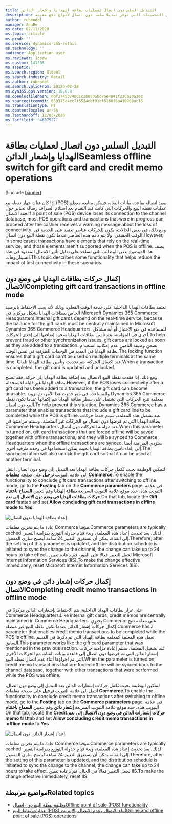 ```yaml
---
title: التبديل السلس دون اتصال لعمليات بطاقة الهدايا وإشعار الدائن
description: يقدم هذا الموضوع نظرة عامه حول التحسينات التي توفر تبديلا سلسا دون اتصال لأنواع دفع معينه.
author: rubendel
manager: AnnBe
ms.date: 02/11/2020
ms.topic: article
ms.prod: ''
ms.service: dynamics-365-retail
ms.technology: ''
audience: Application user
ms.reviewer: josaw
ms.custom: 141393
ms.assetid: ''
ms.search.region: Global
ms.search.industry: Retail
ms.author: rubendel
ms.search.validFrom: 20120-02-28
ms.dyn365.ops.version: 10.0.8
ms.openlocfilehash: 0bf37453740d1c2b09b5bd7ae4841f23da20a3ec
ms.sourcegitcommit: 659375c4cc7f5524cbf91cf6160f6a410960ac16
ms.translationtype: HT
ms.contentlocale: ar-SA
ms.lasthandoff: 12/05/2020
ms.locfileid: "4687527"
---
```

# <a name="seamless-offline-switch-for-gift-card-and-credit-memo-operations"></a><span data-ttu-id="77621-103">التبديل السلس دون اتصال لعمليات بطاقة الهدايا وإشعار الدائن</span><span class="sxs-lookup"><span data-stu-id="77621-103">Seamless offline switch for gift card and credit memo operations</span></span>

[!include [banner](../includes/banner.md)]

<span data-ttu-id="77621-104">إذا كان هناك جهاز نقطه بيع (POS) يفقد اتصاله بقاعدة بيانات القناة، فيمكن متابعه معظم عمليات نقطه البيع والحركات التي كانت قيد التقدم بعد استلام الصراف رسالة تحذير حول فقد الاتصال.</span><span class="sxs-lookup"><span data-stu-id="77621-104">If a point of sale (POS) device loses its connection to the channel database, most POS operations and transactions that were in progress can proceed after the cashier receives a warning message about the loss of connectivity.</span></span> <span data-ttu-id="77621-105">ومع ذلك، في بعض الحالات، يكون للحركات عناصر تعتمد على الخدمة في الوقت الحقيقي، ولا يتم دعم هذه العناصر عندما تكون نقطة البيع دون اتصال.</span><span class="sxs-lookup"><span data-stu-id="77621-105">However, in some cases, transactions have elements that rely on the real-time service, and those elements aren't supported when the POS is offline.</span></span> <span data-ttu-id="77621-106">يصف هذا الموضوع بعض الوظائف التي تساعد علي تقليل تأثير الاتصال المفقود في هذه السيناريوهات.</span><span class="sxs-lookup"><span data-stu-id="77621-106">This topic describes some functionality that helps reduce the impact of lost connectivity in these scenarios.</span></span>

## <a name="completing-gift-card-transactions-in-offline-mode"></a><span data-ttu-id="77621-107">إكمال حركات بطاقات الهدايا في وضع دون الاتصال</span><span class="sxs-lookup"><span data-stu-id="77621-107">Completing gift card transactions in offline mode</span></span>

<span data-ttu-id="77621-108">تعتمد بطاقات الهدايا الداخلية على خدمة الوقت الفعلي، وذلك لأنه يجب الاحتفاظ بالرصيد الخاص ببطاقات الهدايا بشكل مركزي في Microsoft Dynamics 365 Commerce Headquarters.</span><span class="sxs-lookup"><span data-stu-id="77621-108">Internal gift cards depend on the real-time service, because the balance for the gift cards must be centrally maintained in Microsoft Dynamics 365 Commerce Headquarters.</span></span> <span data-ttu-id="77621-109">للمساعدة في منع الاحتيال أو أية مشاكل أخرى في المزامنة، يتم تأمين بطاقات الهدايا بمجرد إضافتها إلى إحدى الحركات.</span><span class="sxs-lookup"><span data-stu-id="77621-109">To help prevent fraud or other synchronization issues, gift cards are locked as soon as they are added to a transaction.</span></span> <span data-ttu-id="77621-110">تضمن وظيفة التأمين عدم إمكانية استخدام بطاقة الهدايا في العديد من الوحدات الطرفية في نفس الوقت.</span><span class="sxs-lookup"><span data-stu-id="77621-110">The locking function ensures that a gift card can't be used on multiple terminals at the same time.</span></span> <span data-ttu-id="77621-111">عند اكتمال الحركة، يتم تحديث وتأمين بطاقة الهدايا تلقائيًا.</span><span class="sxs-lookup"><span data-stu-id="77621-111">When a transaction is completed, the gift card is updated and unlocked.</span></span>

<span data-ttu-id="77621-112">ومع ذلك، إذا فقدت نقطة البيع الاتصال بعد إضافة بطاقة الهدايا إلى حركة، فقد تصبح بطاقة الهدايا غير قابله للاستخدام.</span><span class="sxs-lookup"><span data-stu-id="77621-112">However, if the POS loses connectivity after a gift card has been added to a transaction, the gift card can become unusable.</span></span> <span data-ttu-id="77621-113">وللمساعدة في منع حدوث هذا الأمر، تم تزويد Dynamics 365 Commerce بمعلمة تتيح الحركات التي تشتمل على سطر بطاقة الهدايا يتم إكمالها عندما تكون نقطه البيع دون اتصال.</span><span class="sxs-lookup"><span data-stu-id="77621-113">To help prevent this situation, Dynamics 365 Commerce has a parameter that enables transactions that include a gift card line to be completed while the POS is offline.</span></span> <span data-ttu-id="77621-114">عند تشغيل هذه المعلمة، سيتم حفظ حركات بطاقة الهدايا التي تم فرضها دون اتصال مع الحركات غير المتصلة، وستتم مزامنتها في Commerce Headquarters عند مزامنة الحركات دون اتصال.</span><span class="sxs-lookup"><span data-stu-id="77621-114">When this parameter is turned on, gift card transactions that are forced offline will be saved together with offline transactions, and they will be synced to Commerce Headquarters when the offline transactions are synced.</span></span> <span data-ttu-id="77621-115">ستؤدي المزامنة أيضا إلى إلغاء تامين بطاقة الهدايا بحيث يمكن استخدامها في وحده طرفيه أخرى.</span><span class="sxs-lookup"><span data-stu-id="77621-115">The synchronization will also unlock the gift card so that it can be used at another terminal.</span></span>

<span data-ttu-id="77621-116">لتمكين الوظيفة بحيث تُكمل حركات بطاقة الهدايا بعد التبديل إلى وضع دون اتصال، انتقل إلى علامة التبويب **ترحيل** على صفحة **معلمات Commerce**.</span><span class="sxs-lookup"><span data-stu-id="77621-116">To enable the functionality to conclude gift card transactions after switching to offline mode, go to the **Posting** tab on the **Commerce parameters** page.</span></span> <span data-ttu-id="77621-117">في علامة التبويب هذه، حدد موقع علامة التبويب السريعة **بطاقة الهدايا** وقم بتعيين **‏‫السماح باختتام حركات بطاقات الهدايا في وضع دون الاتصال‬** إلى **نعم**.</span><span class="sxs-lookup"><span data-stu-id="77621-117">On that tab, locate the **Gift card** fasttab and set **Allow concluding gift card transactions in offline mode** to **Yes**.</span></span>

![إعداد بطاقة الهدايا بدون اتصال](../media/gift.png)

<span data-ttu-id="77621-119">عادة ما يتم تخزين معلمات Commerce مؤقتا.</span><span class="sxs-lookup"><span data-stu-id="77621-119">Commerce parameters are typically cached.</span></span> <span data-ttu-id="77621-120">لذلك، بعد تحديث إعداد هذه المعلمة، وبدء قيام جدولة التوزيع بمزامنة التغيير إلى القناة، يمكن أن يستغرق التغيير 24 ساعة ليصبح ساري المفعول.</span><span class="sxs-lookup"><span data-stu-id="77621-120">Therefore, after the setting of this parameter is updated, and the distribution schedule is initiated to sync the change to the channel, the change can take up to 24 hours to take effect.</span></span> <span data-ttu-id="77621-121">لجعل التغيير فعالا على الفور، قم بإعادة تعيين Microsoft Internet Information Services (IIS).</span><span class="sxs-lookup"><span data-stu-id="77621-121">To make the change effective immediately, reset Microsoft Internet Information Services (IIS).</span></span>

## <a name="completing-credit-memo-transactions-in-offline-mode"></a><span data-ttu-id="77621-122">إكمال حركات إشعار دائن في وضع دون الاتصال</span><span class="sxs-lookup"><span data-stu-id="77621-122">Completing credit memo transactions in offline mode</span></span>

<span data-ttu-id="77621-123">على غرار بطاقات الهدايا الداخلية، يتم الاحتفاظ بإشعارات الدائن مركزيًا في Commerce Headquarters.</span><span class="sxs-lookup"><span data-stu-id="77621-123">Like internal gift cards, credit memos are centrally maintained in Commerce Headquarters.</span></span> <span data-ttu-id="77621-124">يحتوي Commerce على معلمه تتيح إكمال حركات إشعار الدائن عندما تكون نقطه البيع غير متصلة.</span><span class="sxs-lookup"><span data-stu-id="77621-124">Commerce has a parameter that enables credit memo transactions to be completed while the POS is offline.</span></span> <span data-ttu-id="77621-125">تعمل هذه المعلمة كمعلمه بطاقة الهدايا التي تم ذكرها في القسم السابق.</span><span class="sxs-lookup"><span data-stu-id="77621-125">This parameter works like the gift card parameter that was mentioned in the previous section.</span></span> <span data-ttu-id="77621-126">عند تشغيل المعلمة، ستتم إعادة مزامنة حركات إشعار الدائن التي تم فرضها دون اتصال إلى قاعدة بيانات القناة، مع الحركات الأخرى التي تم اجراؤها أثناء عدم اتصال نقطه البيع.</span><span class="sxs-lookup"><span data-stu-id="77621-126">When the parameter is turned on, credit memo transactions that are forced offline will be synced back to the channel database, together with other transactions that were performed while the POS was offline.</span></span>

<span data-ttu-id="77621-127">لتمكين الوظيفة بحيث تُكمل حركات إشعارات الدائن بعد التبديل إلى وضع دون اتصال، انتقل إلى علامة التبويب **ترحيل** على صفحة **معلمات Commerce**.</span><span class="sxs-lookup"><span data-stu-id="77621-127">To enable the functionality to conclude credit memo transactions after switching to offline mode, go to the **Posting** tab on the **Commerce parameters** page.</span></span> <span data-ttu-id="77621-128">في علامة التبويب هذه، حدد موقع علامة التبويب السريعة **إشعار دائن** وقم بتعيين **‏‫‏‫السماح باختتام حركات إشعارات الدائن في وضع دون الاتصال‬** إلى **نعم**.</span><span class="sxs-lookup"><span data-stu-id="77621-128">On that tab, locate the **Credit memo** fasttab and set **Allow concluding credit memo transactions in offline mode** to **Yes**.</span></span>

![إعداد إشعار الدائن دون اتصال](../media/creditmemo.png)

<span data-ttu-id="77621-130">عادة ما يتم تخزين معلمات Commerce مؤقتا.</span><span class="sxs-lookup"><span data-stu-id="77621-130">Commerce parameters are typically cached.</span></span> <span data-ttu-id="77621-131">لذلك، بعد تحديث إعداد هذه المعلمة، وبدء قيام جدولة التوزيع بمزامنة التغيير إلى القناة، يمكن أن يستغرق التغيير 24 ساعة ليصبح ساري المفعول.</span><span class="sxs-lookup"><span data-stu-id="77621-131">Therefore, after the setting of this parameter is updated, and the distribution schedule is initiated to sync the change to the channel, the change can take up to 24 hours to take effect.</span></span> <span data-ttu-id="77621-132">لجعل التغيير فعالاً في الحال، قم بإعادة تعيين IIS.</span><span class="sxs-lookup"><span data-stu-id="77621-132">To make the change effective immediately, reset IIS.</span></span>

## <a name="related-topics"></a><span data-ttu-id="77621-133">مواضيع مرتبطة</span><span class="sxs-lookup"><span data-stu-id="77621-133">Related topics</span></span>

- [<span data-ttu-id="77621-134">وظيفة نقطة البيع دون اتصال</span><span class="sxs-lookup"><span data-stu-id="77621-134">Offline point of sale (POS) functionality</span></span>](https://docs.microsoft.com/dynamics365/retail/pos-offline-functionality)
- [<span data-ttu-id="77621-135">عمليات نقاط البيع (POS) أثناء الاتصال وعدم الاتصال بالإنترنت</span><span class="sxs-lookup"><span data-stu-id="77621-135">Online and offline point of sale (POS) operations</span></span>](https://docs.microsoft.com/dynamics365/retail/pos-operations)
